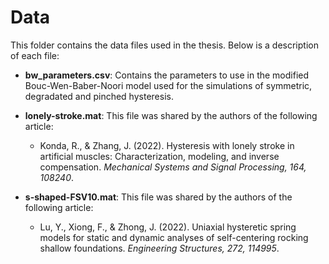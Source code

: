 # Data

This folder contains the data files used in the thesis. Below is a description of each file:

- **bw_parameters.csv**: Contains the parameters to use in the modified Bouc-Wen-Baber-Noori model used for the simulations of symmetric, degradated and pinched hysteresis.

- **lonely-stroke.mat**: This file was shared by the authors of the following article:
  - Konda, R., & Zhang, J. (2022). Hysteresis with lonely stroke in artificial muscles: Characterization, modeling, and inverse compensation. *Mechanical Systems and Signal Processing, 164, 108240*.

- **s-shaped-FSV10.mat**: This file was shared by the authors of the following article:
  - Lu, Y., Xiong, F., & Zhong, J. (2022). Uniaxial hysteretic spring models for static and dynamic analyses of self-centering rocking shallow foundations. *Engineering Structures, 272, 114995*.
